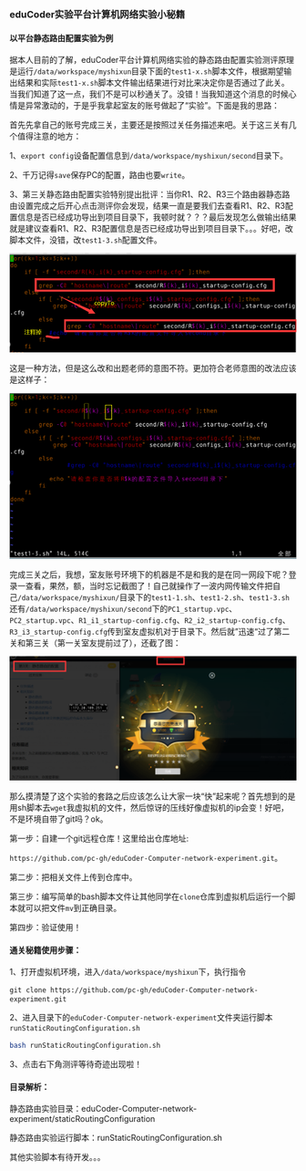 ### eduCoder实验平台计算机网络实验小秘籍

#### 以平台静态路由配置实验为例

据本人目前的了解，eduCoder平台计算机网络实验的静态路由配置实验测评原理是运行`/data/workspace/myshixun`目录下面的`test1-x.sh`脚本文件，根据期望输出结果和实际`test1-x.sh`脚本文件输出结果进行对比来决定你是否通过了此关。当我们知道了这一点，我们不是可以秒通关了。没错！当我知道这个消息的时候心情是异常激动的，于是乎我拿起室友的账号做起了“实验”。下面是我的思路：

首先先拿自己的账号完成三关，主要还是按照过关任务描述来吧。关于这三关有几个值得注意的地方：

1、`export config`设备配置信息到`/data/workspace/myshixun/second`目录下。

2、千万记得`save`保存PC的配置，路由也要`write`。

3、第三关静态路由配置实验特别提出批评：当你R1、R2、R3三个路由器静态路由设置完成之后开心点击测评你会发现，结果一直是要我们去查看R1、R2、R3配置信息是否已经成功导出到项目目录下，我顿时就？？？最后发现怎么做输出结果就是建议查看R1、R2、R3配置信息是否已经成功导出到项目目录下。。。好吧，改脚本文件，没错，改`test1-3.sh`配置文件。

![Image text](https://github.com/pc-gh/eduCoder-Computer-network-experiment/blob/master/staticRoutingConfiguration/images/image-20200430003924070.png)

这是一种方法，但是这么改和出题老师的意图不符。更加符合老师意图的改法应该是这样子：

![Image text](https://github.com/pc-gh/eduCoder-Computer-network-experiment/blob/master/staticRoutingConfiguration/images/image-20200430083521445.png)

完成三关之后，我想，室友账号环境下的机器是不是和我的是在同一网段下呢？登录一查看，果然，额，当时忘记截图了！自己就操作了一波内网传输文件把自己`/data/workspace/myshixun/`目录下的`test1-1.sh`、`test1-2.sh`、`test1-3.sh`还有`/data/workspace/myshixun/second`下的`PC1_startup.vpc`、`PC2_startup.vpc`、`R1_i1_startup-config.cfg`、`R2_i2_startup-config.cfg`、`R3_i3_startup-config.cfg`传到室友虚拟机对于目录下。然后就”迅速“过了第二关和第三关（第一关室友提前过了），还截了图：

![Image text](https://github.com/pc-gh/eduCoder-Computer-network-experiment/blob/master/staticRoutingConfiguration/images/image-20200430005129777.png)

那么摸清楚了这个实验的套路之后应该怎么让大家一块“快”起来呢？首先想到的是用sh脚本去`wget`我虚拟机的文件，然后惊讶的压线好像虚拟机的ip会变！好吧，不是环境自带了git吗？ok。

第一步：自建一个git远程仓库！这里给出仓库地址:

`https://github.com/pc-gh/eduCoder-Computer-network-experiment.git`。

第二步：把相关文件上传到仓库中。

第三步：编写简单的bash脚本文件让其他同学在`clone`仓库到虚拟机后运行一个脚本就可以把文件`mv`到正确目录。

第四步：验证使用！

#### 通关秘籍使用步骤：

1、打开虚拟机环境，进入`/data/workspace/myshixun`下，执行指令

```git
git clone https://github.com/pc-gh/eduCoder-Computer-network-experiment.git
```

2、进入目录下的`eduCoder-Computer-network-experiment`文件夹运行脚本`runStaticRoutingConfiguration.sh`

```sh
bash runStaticRoutingConfiguration.sh
```

3、点击右下角测评等待奇迹出现啦！

#### 目录解析：

静态路由实验目录：eduCoder-Computer-network-experiment/staticRoutingConfiguration

静态路由实验运行脚本：runStaticRoutingConfiguration.sh

其他实验脚本有待开发。。。
